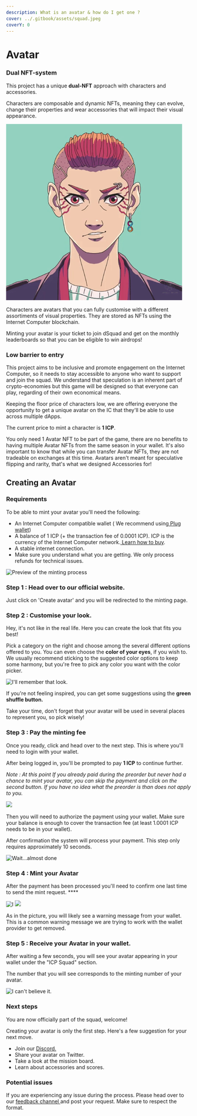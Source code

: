 ```yaml
---
description: What is an avatar & how do I get one ?
cover: ../.gitbook/assets/squad.jpeg
coverY: 0
---
```


# Avatar

### Dual NFT-system&#x20;

This project has a unique **dual-NFT** approach with characters and accessories.&#x20;

Characters are composable and dynamic NFTs, meaning they can evolve, change their properties and wear accessories that will impact their visual appearance.&#x20;

![Punk boy](../.gitbook/assets/Punk-boy-gif.gif)



Characters are avatars that you can fully customise with a different assortiments of visual properties. They are stored as NFTs using the Internet Computer blockchain.&#x20;

Minting your avatar is your ticket to join dSquad and get on the monthly leaderboards so that you can be eligible to win airdrops!

### Low barrier to entry&#x20;

This project aims to be inclusive and promote engagement on the Internet Computer, so it needs to stay accessible to anyone who want to support and join the squad. We understand that speculation is an inherent part of crypto-economies but this game will be designed so that everyone can play, regarding of their own economical means.&#x20;

Keeping the floor price of characters low, we are offering everyone the opportunity to get a unique avatar on the IC that they'll be able to use across multiple dApps.

The current price to mint a character is **1 ICP**.

You only need 1 Avatar NFT to be part of the game, there are no benefits to having multiple Avatar NFTs from the same season in your wallet. It's also important to know that while you can transfer Avatar NFTs, they are not tradeable on exchanges at this time. Avatars aren't meant for speculative flipping and rarity, that's what we designed Accessories for!

## Creating an Avatar

### Requirements

To be able to mint your avatar you'll need the following:

* An Internet Computer compatible wallet ( We recommend using[ Plug wallet](https://plugwallet.ooo/))
* A balance of 1 ICP (+ the transaction fee of 0.0001 ICP). ICP is the currency of the Internet Computer network.[ Learn how to buy](https://www.dfinitycommunity.com/how-to-buy-icp-a-complete-guide-to-investing-in-internet-computer-cryptocurrency/).
* A stable internet connection.
* Make sure you understand what you are getting. We only process refunds for technical issues.

![Preview of the minting process](<../.gitbook/assets/Capture d’écran 2022-06-07 à 17.16.37.png>)

### **Step 1 : Head over to our official website.**

Just click on 'Create avatar' and you will be redirected to the minting page.

### **Step 2 : Customise your look.**

Hey, it's not like in the real life. Here you can create the look that fits you best!

Pick a category on the right and choose among the several different options offered to you. You can even choose the **color of your eyes**, if you wish to. We usually recommend sticking to the suggested color options to keep some harmony, but you're free to pick any color you want with the color picker.

![I'll remember that look.](<../.gitbook/assets/Capture d’écran 2022-06-07 à 17.38.06.png>)

If you're not feeling inspired, you can get some suggestions using the **green shuffle button.** &#x20;

Take your time, don't forget that your avatar will be used in several places to represent you, so pick wisely!

### **Step 3 : Pay the minting fee**

Once you ready, click and head over to the next step. This is where you'll need to login with your wallet.&#x20;

After being logged in, you'll be prompted to pay **1 ICP** to continue further.&#x20;

_Note : At this point If you already paid during the preorder but never had a chance to mint your avatar, you can skip the payment and click on the second button. If you have no idea what the preorder is than does not apply to you._&#x20;

![](<../.gitbook/assets/Capture d’écran 2022-06-07 à 17.45.40.png>)

Then you will need to authorize the payment using your wallet. Make sure your balance is enough to cover the transaction fee (at least 1.0001 ICP needs to be in your wallet).&#x20;

After confirmation the system will process your payment. This step only requires approximately 10 seconds.

![Wait...almost done](<../.gitbook/assets/Capture d’écran 2022-06-07 à 18.01.54 (2).png>)

### **Step 4 : Mint your Avatar**

After the payment has been processed you'll need to confirm one last time to send the mint request. ****&#x20;

![I](<../.gitbook/assets/Capture d’écran 2022-06-07 à 18.20.46.png>) ![](<../.gitbook/assets/Capture d’écran 2022-06-07 à 18.18.03 (1).png>)

As in the picture, you will likely see a warning message from your wallet. This is a common warning message we are trying to work with the wallet provider to get removed.

### **Step 5 : Receive your Avatar in your wallet.**

After waiting a few seconds, you will see your avatar appearing in your wallet under the "ICP Squad" section.&#x20;

The number that you will see corresponds to the minting number of your avatar.

![I can't believe it.](<../.gitbook/assets/Capture d’écran 2022-06-07 à 18.29.09.png>)

### **Next steps**

You are now officially part of the squad, welcome!&#x20;

Creating your avatar is only the first step. Here's a few suggestion for your next move.

* Join our [Discord.](https://discord.gg/JfRvPTpceS)
* Share your avatar on Twitter.&#x20;
* Take a look at the mission board.
* Learn about accessories and scores.

### Potential issues&#x20;

If you are experiencing any issue during the process. Please head over to our [feedback channel ](https://discord.gg/CZ9JgnaySu)and post your request. Make sure to respect the format.
